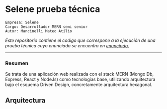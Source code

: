# Selene prueba técnica

```
Empresa: Selene
Cargo: Desarrollador MERN semi senior
Autor: Mancinelli Mateo Atilio
```

*Este repositorio contiene el codigo que correspone a la ejecución de una prueba técnica cuyo enunciado se encuentra en [enunciado.]('./docs/enunciado.md')*

*****

### Resumen

Se trata de una aplicación web realizada con el stack MERN (Mongo Db, Express, React y NodeJs) como tecnologías base, utilizando arquitectura bajo el esquema Driven Design, concretamente arquitectura hexagonal.


## Arquitectura



### 